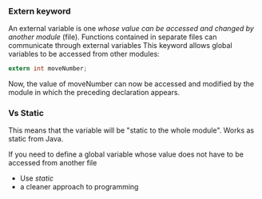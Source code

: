 ### Extern keyword
An external variable is one *whose value can be accessed and changed by another module* (file).
Functions contained in separate files can communicate through external variables
This keyword allows global variables to be accessed from other modules:
```c
extern int moveNumber;
```
Now, the value of moveNumber can now be accessed and modified by the module in which the preceding declaration appears.

### Vs Static
This means that the variable will be "static to the whole module". Works as static from Java.

If you need to define a global variable whose value does not have to be accessed from another file
- Use *static*
- a cleaner approach to programming